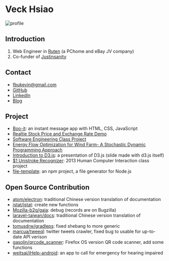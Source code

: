 
# Veck Hsiao

![profile](/Veck/about/profile.jpg)

## Introduction

1. Web Engineer in [Ruten](http://www.ruten.com.tw/) (a PChome and eBay JV company)
2. Co-funder of [Justinsanity](http://justinsanity.github.io)

## Contact
	
* [fbukevin@gmail.com](mailto:fbukevin@gmail.com)
* [GitHub](https://github.com/fbukevin)
* [LinkedIn](http://linkedin.com/in/veckhsiao)
* [Blog](http://vect.tw)

## Project

* [Boo-it](http://justinsanity.github.io/boo-it/): an instant message app with HTML, CSS, JavaScript
* [Realtie Stock Price and Exchange Rate Demo](http://fbukevin.github.io/stock/)
* [Software Engineering Class Project](http://dorabemon.github.io/)
* [Energy Flow Optimization for Wind Farm- A Stochastic Dynamic Programming Approach](http://fbukevin.github.io/SDP/)
* [Introduction to D3.js](http://fbukevin.github.io/weic_d3js): a presentation of D3.js (slide made with d3.js itself)
* [$1 Unistroke Recognizer](http://fbukevin.github.io/unistroke):  2013 Human Computer Interaction class project
* [file-template](https://www.npmjs.com/package/file-template): an npm project, a file generator for Node.js

<!-- 
* Moil
* CramStreet
-->

## Open Source Contribution

* [atom/electron](https://github.com/atom/electron/graphs/contributors): traditional Chinese version translation of documentation 
* [jstat/jstat](https://github.com/Mozilla-b2g/jstat/jstat/contributors): create new functions
* [Mozilla-b2g/gaia](https://github.com/Mozilla-b2g/gaia/graphs/contributors): debug (records are on Bugzilla)
* [laravel-taiwan/docs](https://github.com/laravel-taiwan/docs/graphs/contributors): traditional Chinese version translation of documentation 
* [tomusdrw/gradleps](https://github.com/tomusdrw/gradleps/graphs/contributors): fixed shebang to more generic
* [marcua/tweeql](https://github.com/marcua/tweeql/graphs/contributors): twitter tweets crawler, fixed bug to usable for up-to-date API verison
* [gasolin/qrcode_scanner](https://github.com/gasolin/qrcode_scanner/graphs/contributors): Firefox OS version QR code scanner, add some functions
* [weitsai/iHelp-android](https://github.com/weitsai/iHelp-android/graphs/contributors): an app to call for emergency for hearing impaired